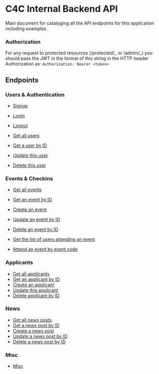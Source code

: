 # C4C Internal Backend API

Main document for cataloging all the API endpoints for this application including examples.

### Authorization

For any request to protected resources (/protected/_ or /admin/_) you should pass the JWT in the format of this string in the HTTP header Authorization as:
`Authorization: Bearer <token>`

## Endpoints

### Users & Authentication

- [Signup](apidocs/users.md#post-signup)
- [Login](apidocs/users.md#post-login)
- [Logout](apidocs/users.md#post-protectedlogout)

- [Get all users](apidocs/users.md#get-protectedusers)
- [Get a user by ID](apidocs/users.md#get-protecteduserid)
- [Update this user](apidocs/users.md#put-protecteduser)
- [Delete this user](apidocs/users.md#delete-protecteduser)

### Events & Checkins

- [Get all events](apidocs/events.md#get-protectedevents)
- [Get an event by ID](apidocs/events.md#get-protectedeventid)
- [Create an event](apidocs/events.md#post-adminevent)
- [Update an event by ID](apidocs/events.md#put-admineventid)
- [Delete an event by ID](apidocs/events.md#delete-admineventid)

- [Get the list of users attending an event](apidocs/events.md#get-protectedeventcheckinid)
- [Attend an event by event code](apidocs/events.md#post-protectedeventcheckincode)

### Applicants

- [Get all applicants](apidocs/applicants.md#get-adminapplicants)
- [Get an applicant by ID](apidocs/applicants.md#get-adminapplicantuserid)
- [Create an applicant](apidocs/applicants.md#post-protectedapplicant)
- [Update this applicant](apidocs/applicants.md#put-protectedapplicant)
- [Delete applicant by ID](apidocs/applicants.md#delete-adminapplicantuserid)

### News

- [Get all news posts](apidocs/news.md#get-news)
- [Get a news post by ID](apidocs/news.md#get-newsid)
- [Create a news post](apidocs/news.md#post-adminnews)
- [Update a news post by ID](apidocs/news.md#put-adminnewsid)
- [Delete a news post by ID](apidocs/news.md#delete-adminnewsid)

### Misc

- [Misc](apidocs/misc.md#get-home)
